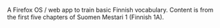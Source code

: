 A Firefox OS / web app to train basic Finnish vocabulary. Content is from the first five chapters of Suomen Mestari 1 (Finnish 1A).
